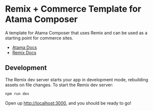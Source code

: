 # Remix + Commerce Template for Atama Composer
A template for Atama Composer that uses Remix and can be used as a starting point for commerce sites.

- [Atama Docs](https://docs.atama.co/docs/composer-studio/developer-guides/guides/remix)
- [Remix Docs](https://remix.run/docs)

## Development

The Remix dev server starts your app in development mode, rebuilding assets on file changes. To start the Remix dev server:

```sh
npm run dev
```

Open up [http://localhost:3000](http://localhost:3000), and you should be ready to go!
